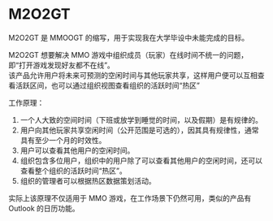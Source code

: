 # M2O2GT
M2O2GT 是 MMOOGT 的缩写，用于实现我在大学毕设中未能完成的目标。

M2O2GT 想要解决 MMO 游戏中组织成员（玩家）在线时间不统一的问题，即“打开游戏发现好友都不在线”。  
该产品允许用户将未来可预测的空闲时间与其他玩家共享，这样用户便可以互相查看活跃区间，也可以通过组织视图查看组织的活跃时间“热区”

工作原理：
1. 一个人大致的空间时间（下班或放学到睡觉的时间，以及假期）是有规律的。
2. 用户向其他玩家共享空闲时间（公开范围是可选的），因其具有规律性，通常具有至少一个月的时效性。
3. 用户可以查看其他用户的空闲时间。
4. 组织包含多位用户，组织中的用户除了可以查看其他用户的空闲时间，还可以查看整个组织的活跃时间“热区”。
5. 组织的管理者可以根据热区数据策划活动。

实际上该原理不仅适用于 MMO 游戏，在工作场景下仍然可用，类似的产品有 Outlook 的日历功能。
